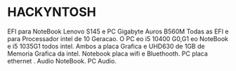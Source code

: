 # HACKYNTOSH
EFI para NoteBook Lenovo S145 e PC Gigabyte Auros B560M
Todas as EFI e para Processador intel de 10 Geracao.
O PC eo i5 10400 G0,G1 eo NoteBook e i5 1035G1 todos intel.
Ambos a placa Grafica e UHD630 de 1GB de Memoria Grafica da intel.
Notebook placa wifi e Bluethooth.
PC placa ethernet .
Audio NoteBook.
PC Audio.
